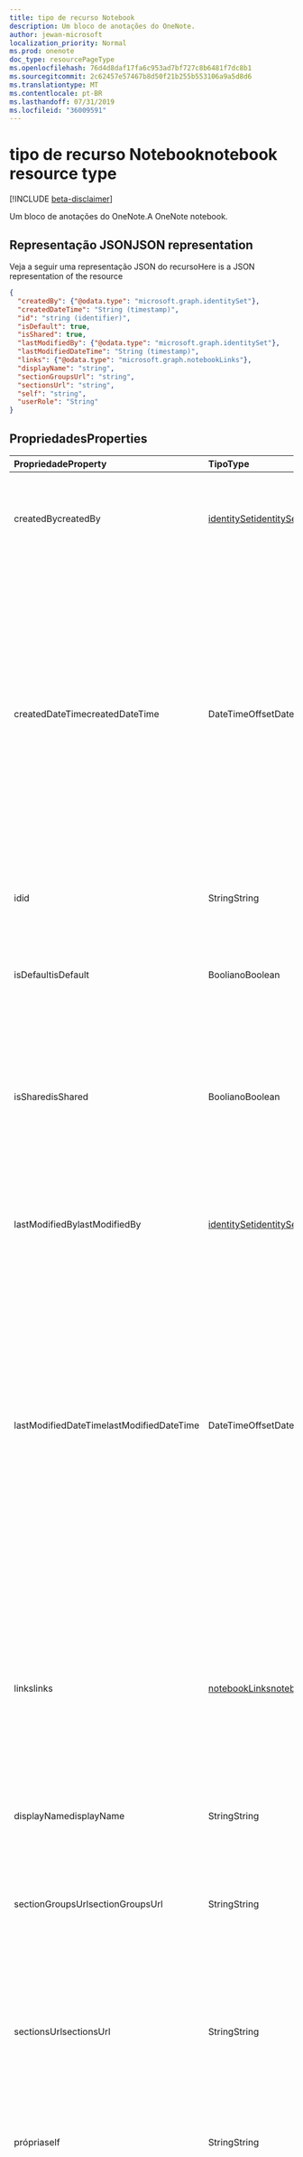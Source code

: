 ```yaml
---
title: tipo de recurso Notebook
description: Um bloco de anotações do OneNote.
author: jewan-microsoft
localization_priority: Normal
ms.prod: onenote
doc_type: resourcePageType
ms.openlocfilehash: 76d4d8daf17fa6c953ad7bf727c8b6481f7dc8b1
ms.sourcegitcommit: 2c62457e57467b8d50f21b255b553106a9a5d8d6
ms.translationtype: MT
ms.contentlocale: pt-BR
ms.lasthandoff: 07/31/2019
ms.locfileid: "36009591"
---
```

# <a name="notebook-resource-type"></a><span data-ttu-id="2ec00-103">tipo de recurso Notebook</span><span class="sxs-lookup"><span data-stu-id="2ec00-103">notebook resource type</span></span>

[!INCLUDE [beta-disclaimer](../../includes/beta-disclaimer.md)]

<span data-ttu-id="2ec00-104">Um bloco de anotações do OneNote.</span><span class="sxs-lookup"><span data-stu-id="2ec00-104">A OneNote notebook.</span></span>

## <a name="json-representation"></a><span data-ttu-id="2ec00-105">Representação JSON</span><span class="sxs-lookup"><span data-stu-id="2ec00-105">JSON representation</span></span>

<span data-ttu-id="2ec00-106">Veja a seguir uma representação JSON do recurso</span><span class="sxs-lookup"><span data-stu-id="2ec00-106">Here is a JSON representation of the resource</span></span>

<!-- {
  "blockType": "resource",
  "keyProperty":"id",
  "optionalProperties": [
    "sectionGroups",
    "sections"
  ],
  "@odata.type": "microsoft.graph.notebook"
}-->

```json
{
  "createdBy": {"@odata.type": "microsoft.graph.identitySet"},
  "createdDateTime": "String (timestamp)",
  "id": "string (identifier)",
  "isDefault": true,
  "isShared": true,
  "lastModifiedBy": {"@odata.type": "microsoft.graph.identitySet"},
  "lastModifiedDateTime": "String (timestamp)",
  "links": {"@odata.type": "microsoft.graph.notebookLinks"},
  "displayName": "string",
  "sectionGroupsUrl": "string",
  "sectionsUrl": "string",
  "self": "string",
  "userRole": "String"
}

```
## <a name="properties"></a><span data-ttu-id="2ec00-107">Propriedades</span><span class="sxs-lookup"><span data-stu-id="2ec00-107">Properties</span></span>
| <span data-ttu-id="2ec00-108">Propriedade</span><span class="sxs-lookup"><span data-stu-id="2ec00-108">Property</span></span>     | <span data-ttu-id="2ec00-109">Tipo</span><span class="sxs-lookup"><span data-stu-id="2ec00-109">Type</span></span>   |<span data-ttu-id="2ec00-110">Descrição</span><span class="sxs-lookup"><span data-stu-id="2ec00-110">Description</span></span>|
|:---------------|:--------|:----------|
|<span data-ttu-id="2ec00-111">createdBy</span><span class="sxs-lookup"><span data-stu-id="2ec00-111">createdBy</span></span>|[<span data-ttu-id="2ec00-112">identitySet</span><span class="sxs-lookup"><span data-stu-id="2ec00-112">identitySet</span></span>](identityset.md)|<span data-ttu-id="2ec00-p101">Identidade do usuário, dispositivo e aplicativo que criou o item. Somente leitura.</span><span class="sxs-lookup"><span data-stu-id="2ec00-p101">Identity of the user, device, and application which created the item. Read-only.</span></span>|
|<span data-ttu-id="2ec00-115">createdDateTime</span><span class="sxs-lookup"><span data-stu-id="2ec00-115">createdDateTime</span></span>|<span data-ttu-id="2ec00-116">DateTimeOffset</span><span class="sxs-lookup"><span data-stu-id="2ec00-116">DateTimeOffset</span></span>|<span data-ttu-id="2ec00-117">A data e a hora em que o bloco de anotações foi criado.</span><span class="sxs-lookup"><span data-stu-id="2ec00-117">The date and time when the notebook was created.</span></span> <span data-ttu-id="2ec00-118">O carimbo de data/hora representa informações de data e hora usando o formato ISO 8601 e está sempre no horário UTC.</span><span class="sxs-lookup"><span data-stu-id="2ec00-118">The timestamp represents date and time information using ISO 8601 format and is always in UTC time.</span></span> <span data-ttu-id="2ec00-119">Por exemplo, meia-noite em UTC no dia 1º de janeiro de 2014 teria esta aparência: `'2014-01-01T00:00:00Z'`.</span><span class="sxs-lookup"><span data-stu-id="2ec00-119">For example, midnight UTC on Jan 1, 2014 would look like this: `'2014-01-01T00:00:00Z'`.</span></span> <span data-ttu-id="2ec00-120">Somente leitura.</span><span class="sxs-lookup"><span data-stu-id="2ec00-120">Read-only.</span></span>|
|<span data-ttu-id="2ec00-121">id</span><span class="sxs-lookup"><span data-stu-id="2ec00-121">id</span></span>|<span data-ttu-id="2ec00-122">String</span><span class="sxs-lookup"><span data-stu-id="2ec00-122">String</span></span>|<span data-ttu-id="2ec00-123">O identificador exclusivo do bloco de anotações.</span><span class="sxs-lookup"><span data-stu-id="2ec00-123">The unique identifier of the notebook.</span></span> <span data-ttu-id="2ec00-124">Somente leitura.</span><span class="sxs-lookup"><span data-stu-id="2ec00-124">Read-only.</span></span>|
|<span data-ttu-id="2ec00-125">isDefault</span><span class="sxs-lookup"><span data-stu-id="2ec00-125">isDefault</span></span>|<span data-ttu-id="2ec00-126">Booliano</span><span class="sxs-lookup"><span data-stu-id="2ec00-126">Boolean</span></span>|<span data-ttu-id="2ec00-127">Indica se este é o bloco de anotações padrão do usuário.</span><span class="sxs-lookup"><span data-stu-id="2ec00-127">Indicates whether this is the user's default notebook.</span></span> <span data-ttu-id="2ec00-128">Somente leitura.</span><span class="sxs-lookup"><span data-stu-id="2ec00-128">Read-only.</span></span>|
|<span data-ttu-id="2ec00-129">isShared</span><span class="sxs-lookup"><span data-stu-id="2ec00-129">isShared</span></span>|<span data-ttu-id="2ec00-130">Booliano</span><span class="sxs-lookup"><span data-stu-id="2ec00-130">Boolean</span></span>|<span data-ttu-id="2ec00-131">Indica se o bloco de anotações é compartilhado.</span><span class="sxs-lookup"><span data-stu-id="2ec00-131">Indicates whether the notebook is shared.</span></span> <span data-ttu-id="2ec00-132">Se for true, o conteúdo do bloco de anotações poderá ser visto por pessoas que não o proprietário.</span><span class="sxs-lookup"><span data-stu-id="2ec00-132">If true, the contents of the notebook can be seen by people other than the owner.</span></span> <span data-ttu-id="2ec00-133">Somente leitura.</span><span class="sxs-lookup"><span data-stu-id="2ec00-133">Read-only.</span></span>|
|<span data-ttu-id="2ec00-134">lastModifiedBy</span><span class="sxs-lookup"><span data-stu-id="2ec00-134">lastModifiedBy</span></span>|[<span data-ttu-id="2ec00-135">identitySet</span><span class="sxs-lookup"><span data-stu-id="2ec00-135">identitySet</span></span>](identityset.md)|<span data-ttu-id="2ec00-p106">Identidade do usuário, dispositivo e aplicativo que criou o item. Somente leitura.</span><span class="sxs-lookup"><span data-stu-id="2ec00-p106">Identity of the user, device, and application which created the item. Read-only.</span></span>|
|<span data-ttu-id="2ec00-138">lastModifiedDateTime</span><span class="sxs-lookup"><span data-stu-id="2ec00-138">lastModifiedDateTime</span></span>|<span data-ttu-id="2ec00-139">DateTimeOffset</span><span class="sxs-lookup"><span data-stu-id="2ec00-139">DateTimeOffset</span></span>|<span data-ttu-id="2ec00-140">A data e hora da última modificação do bloco de anotações.</span><span class="sxs-lookup"><span data-stu-id="2ec00-140">The date and time when the notebook was last modified.</span></span> <span data-ttu-id="2ec00-141">O carimbo de data/hora representa informações de data e hora usando o formato ISO 8601 e está sempre no horário UTC.</span><span class="sxs-lookup"><span data-stu-id="2ec00-141">The timestamp represents date and time information using ISO 8601 format and is always in UTC time.</span></span> <span data-ttu-id="2ec00-142">Por exemplo, meia-noite em UTC no dia 1º de janeiro de 2014 teria esta aparência: `'2014-01-01T00:00:00Z'`.</span><span class="sxs-lookup"><span data-stu-id="2ec00-142">For example, midnight UTC on Jan 1, 2014 would look like this: `'2014-01-01T00:00:00Z'`.</span></span> <span data-ttu-id="2ec00-143">Somente leitura.</span><span class="sxs-lookup"><span data-stu-id="2ec00-143">Read-only.</span></span>|
|<span data-ttu-id="2ec00-144">links</span><span class="sxs-lookup"><span data-stu-id="2ec00-144">links</span></span>|[<span data-ttu-id="2ec00-145">notebookLinks</span><span class="sxs-lookup"><span data-stu-id="2ec00-145">notebookLinks</span></span>](notebooklinks.md)|<span data-ttu-id="2ec00-146">Links para abrir o bloco de anotações.</span><span class="sxs-lookup"><span data-stu-id="2ec00-146">Links for opening the notebook.</span></span> <span data-ttu-id="2ec00-147">O `oneNoteClientURL` link abre o bloco de anotações no cliente nativo do OneNote se ele estiver instalado.</span><span class="sxs-lookup"><span data-stu-id="2ec00-147">The `oneNoteClientURL` link opens the notebook in the OneNote native client if it's installed.</span></span> <span data-ttu-id="2ec00-148">O `oneNoteWebURL` link abre o bloco de anotações no OneNote na Web.</span><span class="sxs-lookup"><span data-stu-id="2ec00-148">The `oneNoteWebURL` link opens the notebook in OneNote on the web.</span></span>|
|<span data-ttu-id="2ec00-149">displayName</span><span class="sxs-lookup"><span data-stu-id="2ec00-149">displayName</span></span>|<span data-ttu-id="2ec00-150">String</span><span class="sxs-lookup"><span data-stu-id="2ec00-150">String</span></span>|<span data-ttu-id="2ec00-151">O nome do bloco de anotações.</span><span class="sxs-lookup"><span data-stu-id="2ec00-151">The name of the notebook.</span></span>|
|<span data-ttu-id="2ec00-152">sectionGroupsUrl</span><span class="sxs-lookup"><span data-stu-id="2ec00-152">sectionGroupsUrl</span></span>|<span data-ttu-id="2ec00-153">String</span><span class="sxs-lookup"><span data-stu-id="2ec00-153">String</span></span>|<span data-ttu-id="2ec00-154">A URL da propriedade `sectionGroups` de navegação, que retorna todos os grupos de seção no bloco de anotações.</span><span class="sxs-lookup"><span data-stu-id="2ec00-154">The URL for the `sectionGroups` navigation property, which returns all the section groups in the notebook.</span></span> <span data-ttu-id="2ec00-155">Somente leitura.</span><span class="sxs-lookup"><span data-stu-id="2ec00-155">Read-only.</span></span>|
|<span data-ttu-id="2ec00-156">sectionsUrl</span><span class="sxs-lookup"><span data-stu-id="2ec00-156">sectionsUrl</span></span>|<span data-ttu-id="2ec00-157">String</span><span class="sxs-lookup"><span data-stu-id="2ec00-157">String</span></span>|<span data-ttu-id="2ec00-158">A URL da propriedade `sections` de navegação, que retorna todas as seções do bloco de anotações.</span><span class="sxs-lookup"><span data-stu-id="2ec00-158">The URL for the `sections` navigation property, which returns all the sections in the notebook.</span></span> <span data-ttu-id="2ec00-159">Somente leitura.</span><span class="sxs-lookup"><span data-stu-id="2ec00-159">Read-only.</span></span>|
|<span data-ttu-id="2ec00-160">própria</span><span class="sxs-lookup"><span data-stu-id="2ec00-160">self</span></span>|<span data-ttu-id="2ec00-161">String</span><span class="sxs-lookup"><span data-stu-id="2ec00-161">String</span></span>|<span data-ttu-id="2ec00-162">O ponto de extremidade onde você pode obter detalhes sobre o bloco de anotações.</span><span class="sxs-lookup"><span data-stu-id="2ec00-162">The endpoint where you can get details about the notebook.</span></span> <span data-ttu-id="2ec00-163">Somente leitura.</span><span class="sxs-lookup"><span data-stu-id="2ec00-163">Read-only.</span></span>|
|<span data-ttu-id="2ec00-164">userRole</span><span class="sxs-lookup"><span data-stu-id="2ec00-164">userRole</span></span>|<span data-ttu-id="2ec00-165">String</span><span class="sxs-lookup"><span data-stu-id="2ec00-165">String</span></span>|<span data-ttu-id="2ec00-166">Os valores possíveis são: `Owner`, `Contributor`, `Reader`, `None`.</span><span class="sxs-lookup"><span data-stu-id="2ec00-166">Possible values are: `Owner`, `Contributor`, `Reader`, `None`.</span></span> <span data-ttu-id="2ec00-167">O proprietário representa o acesso no nível do proprietário ao bloco de anotações.</span><span class="sxs-lookup"><span data-stu-id="2ec00-167">Owner represents owner-level access to the notebook.</span></span> <span data-ttu-id="2ec00-168">O colaborador representa acesso de leitura/gravação ao bloco de anotações.</span><span class="sxs-lookup"><span data-stu-id="2ec00-168">Contributor represents read/write access to the notebook.</span></span> <span data-ttu-id="2ec00-169">O leitor representa acesso somente leitura ao bloco de anotações.</span><span class="sxs-lookup"><span data-stu-id="2ec00-169">Reader represents read-only access to the notebook.</span></span> <span data-ttu-id="2ec00-170">Somente leitura.</span><span class="sxs-lookup"><span data-stu-id="2ec00-170">Read-only.</span></span>|

## <a name="relationships"></a><span data-ttu-id="2ec00-171">Relações</span><span class="sxs-lookup"><span data-stu-id="2ec00-171">Relationships</span></span>
| <span data-ttu-id="2ec00-172">Relação</span><span class="sxs-lookup"><span data-stu-id="2ec00-172">Relationship</span></span> | <span data-ttu-id="2ec00-173">Tipo</span><span class="sxs-lookup"><span data-stu-id="2ec00-173">Type</span></span>   |<span data-ttu-id="2ec00-174">Descrição</span><span class="sxs-lookup"><span data-stu-id="2ec00-174">Description</span></span>|
|:---------------|:--------|:----------|
|<span data-ttu-id="2ec00-175">sectionGroups</span><span class="sxs-lookup"><span data-stu-id="2ec00-175">sectionGroups</span></span>|<span data-ttu-id="2ec00-176">coleção de [seções](sectiongroup.md)</span><span class="sxs-lookup"><span data-stu-id="2ec00-176">[sectionGroup](sectiongroup.md) collection</span></span>|<span data-ttu-id="2ec00-177">Obtém os grupos de seção no bloco de anotações.</span><span class="sxs-lookup"><span data-stu-id="2ec00-177">The section groups in the notebook.</span></span> <span data-ttu-id="2ec00-178">Somente leitura.</span><span class="sxs-lookup"><span data-stu-id="2ec00-178">Read-only.</span></span> <span data-ttu-id="2ec00-179">Anulável.</span><span class="sxs-lookup"><span data-stu-id="2ec00-179">Nullable.</span></span>|
|<span data-ttu-id="2ec00-180">seções</span><span class="sxs-lookup"><span data-stu-id="2ec00-180">sections</span></span>|<span data-ttu-id="2ec00-181">coleção [onenoteSection](onenotesection.md)</span><span class="sxs-lookup"><span data-stu-id="2ec00-181">[onenoteSection](onenotesection.md) collection</span></span>|<span data-ttu-id="2ec00-182">As seções no bloco de anotações.</span><span class="sxs-lookup"><span data-stu-id="2ec00-182">The sections in the notebook.</span></span> <span data-ttu-id="2ec00-183">Somente leitura.</span><span class="sxs-lookup"><span data-stu-id="2ec00-183">Read-only.</span></span> <span data-ttu-id="2ec00-184">Anulável.</span><span class="sxs-lookup"><span data-stu-id="2ec00-184">Nullable.</span></span>|

## <a name="methods"></a><span data-ttu-id="2ec00-185">Métodos</span><span class="sxs-lookup"><span data-stu-id="2ec00-185">Methods</span></span>

| <span data-ttu-id="2ec00-186">Método</span><span class="sxs-lookup"><span data-stu-id="2ec00-186">Method</span></span>           | <span data-ttu-id="2ec00-187">Tipo de retorno</span><span class="sxs-lookup"><span data-stu-id="2ec00-187">Return Type</span></span>    |<span data-ttu-id="2ec00-188">Descrição</span><span class="sxs-lookup"><span data-stu-id="2ec00-188">Description</span></span>|
|:---------------|:--------|:----------|
|[<span data-ttu-id="2ec00-189">Obter bloco de anotações</span><span class="sxs-lookup"><span data-stu-id="2ec00-189">Get notebook</span></span>](../api/notebook-get.md) | [<span data-ttu-id="2ec00-190">anotações</span><span class="sxs-lookup"><span data-stu-id="2ec00-190">notebook</span></span>](notebook.md) |<span data-ttu-id="2ec00-191">Leia as propriedades e as relações do bloco de anotações.</span><span class="sxs-lookup"><span data-stu-id="2ec00-191">Read the properties and relationships of the notebook.</span></span>|
|[<span data-ttu-id="2ec00-192">getRecentNotebooks</span><span class="sxs-lookup"><span data-stu-id="2ec00-192">getRecentNotebooks</span></span>](../api/notebook-getrecentnotebooks.md) | <span data-ttu-id="2ec00-193">coleção [recentNotebook](recentnotebook.md)</span><span class="sxs-lookup"><span data-stu-id="2ec00-193">[recentNotebook](recentnotebook.md) collection</span></span> | <span data-ttu-id="2ec00-194">Obtenha uma coleção de blocos de anotações acessados mais recentemente para o usuário.</span><span class="sxs-lookup"><span data-stu-id="2ec00-194">Get a collection of the most recently accessed notebooks for the user.</span></span> |
|[<span data-ttu-id="2ec00-195">getNotebookFromWebUrl</span><span class="sxs-lookup"><span data-stu-id="2ec00-195">getNotebookFromWebUrl</span></span>](../api/notebook-getnotebookfromweburl.md) | [<span data-ttu-id="2ec00-196">anotações</span><span class="sxs-lookup"><span data-stu-id="2ec00-196">notebook</span></span>](notebook.md) | <span data-ttu-id="2ec00-197">Recupere as propriedades e os relacionamentos de um objeto Notebook usando seu caminho de URL.</span><span class="sxs-lookup"><span data-stu-id="2ec00-197">Retrieve the properties and relationships of a notebook object using its URL path.</span></span> |
|[<span data-ttu-id="2ec00-198">Criar grupo de seções</span><span class="sxs-lookup"><span data-stu-id="2ec00-198">Create section group</span></span>](../api/notebook-post-sectiongroups.md) |[<span data-ttu-id="2ec00-199">sectionGroup</span><span class="sxs-lookup"><span data-stu-id="2ec00-199">sectionGroup</span></span>](sectiongroup.md)| <span data-ttu-id="2ec00-200">Criar um grupo de seção postando na coleção sectionGroups no bloco de anotações especificado.</span><span class="sxs-lookup"><span data-stu-id="2ec00-200">Create a section group by posting to the sectionGroups collection in the specified notebook.</span></span>|
|[<span data-ttu-id="2ec00-201">List section groups</span><span class="sxs-lookup"><span data-stu-id="2ec00-201">List section groups</span></span>](../api/notebook-list-sectiongroups.md) |<span data-ttu-id="2ec00-202">coleção de [seções](sectiongroup.md)</span><span class="sxs-lookup"><span data-stu-id="2ec00-202">[sectionGroup](sectiongroup.md) collection</span></span>| <span data-ttu-id="2ec00-203">Obtém uma coleção de grupos de seções no bloco de anotações especificado.</span><span class="sxs-lookup"><span data-stu-id="2ec00-203">Get a collection of section groups in the specified notebook.</span></span>|
|[<span data-ttu-id="2ec00-204">Criar seção</span><span class="sxs-lookup"><span data-stu-id="2ec00-204">Create section</span></span>](../api/notebook-post-sections.md) |[<span data-ttu-id="2ec00-205">onenoteSection</span><span class="sxs-lookup"><span data-stu-id="2ec00-205">onenoteSection</span></span>](onenotesection.md)| <span data-ttu-id="2ec00-206">Criar uma seção postando na coleção Sections no bloco de anotações especificado.</span><span class="sxs-lookup"><span data-stu-id="2ec00-206">Create a section by posting to the sections collection in the specified notebook.</span></span>|
|[<span data-ttu-id="2ec00-207">Listar seções</span><span class="sxs-lookup"><span data-stu-id="2ec00-207">List sections</span></span>](../api/notebook-list-sections.md) |<span data-ttu-id="2ec00-208">coleção [onenoteSection](onenotesection.md)</span><span class="sxs-lookup"><span data-stu-id="2ec00-208">[onenoteSection](onenotesection.md) collection</span></span>| <span data-ttu-id="2ec00-209">Obtém uma coleção de seções no bloco de anotações especificado.</span><span class="sxs-lookup"><span data-stu-id="2ec00-209">Get a collection of sections in the specified notebook.</span></span>|
|[<span data-ttu-id="2ec00-210">copyNotebook</span><span class="sxs-lookup"><span data-stu-id="2ec00-210">copyNotebook</span></span>](../api/notebook-copynotebook.md)| <span data-ttu-id="2ec00-211">Nenhum</span><span class="sxs-lookup"><span data-stu-id="2ec00-211">None</span></span> | <span data-ttu-id="2ec00-212">Copia um bloco de anotações.</span><span class="sxs-lookup"><span data-stu-id="2ec00-212">Copies a notebook.</span></span>|

<!-- uuid: 8fcb5dbc-d5aa-4681-8e31-b001d5168d79
2015-10-25 14:57:30 UTC -->
<!--
{
  "type": "#page.annotation",
  "description": "notebook resource",
  "keywords": "",
  "section": "documentation",
  "tocPath": "",
  "suppressions": []
}
-->

